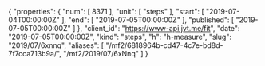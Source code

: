 {
  "properties": {
    "num": [
      8371
    ],
    "unit": [
      "steps"
    ],
    "start": [
      "2019-07-04T00:00:00Z"
    ],
    "end": [
      "2019-07-05T00:00:00Z"
    ],
    "published": [
      "2019-07-05T00:00:00Z"
    ]
  },
  "client_id": "https://www-api.jvt.me/fit",
  "date": "2019-07-05T00:00:00Z",
  "kind": "steps",
  "h": "h-measure",
  "slug": "2019/07/6xnnq",
  "aliases": [
    "/mf2/6818964b-cd47-4c7e-bd8d-7f7cca713b9a/",
    "/mf2/2019/07/6xNnq"
  ]
}
